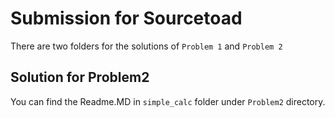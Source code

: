 # Submission for Sourcetoad

There are two folders for the solutions of ``Problem 1`` and ``Problem 2``


## Solution for Problem2

You can find the Readme.MD in ``simple_calc`` folder under ``Problem2`` directory.
